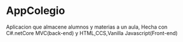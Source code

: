 # AppColegio
Aplicacion que almacene alumnos y materias a un aula,
Hecha con C#.netCore MVC(back-end) y HTML,CCS,Vanilla Javascript(Front-end)

